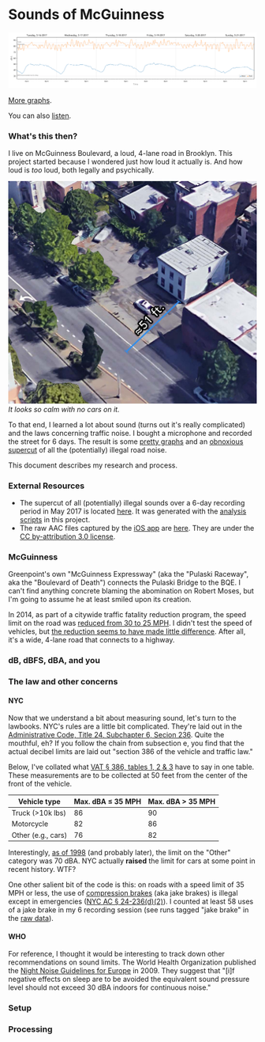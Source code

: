 # Sounds of McGuinness

[![May 16 - 21](analyze/graphs/all-together.png)](analyze/graphs)

[More graphs](analyze/graphs).

You can also [listen](https://soundcloud.com/tim-clem-404086192/sounds-of-mcguinness).


### What's this then?

I live on McGuinness Boulevard, a loud, 4-lane road in Brooklyn. This project started because I wondered just how loud it actually is. And how loud is *too* loud, both legally and psychically.

![My apartment](docs/images/home.jpg)
*It looks so calm with no cars on it.*

To that end, I learned a lot about sound (turns out it's really complicated) and the laws concerning traffic noise. I bought a microphone and recorded the street for 6 days. The result is some [pretty graphs](analyze/graphs) and an [obnoxious supercut](https://soundcloud.com/tim-clem-404086192/sounds-of-mcguinness) of all the (potentially) illegal road noise.

This document describes my research and process.


### External Resources

- The supercut of all (potentially) illegal sounds over a 6-day recording period in May 2017 is located [here](https://soundcloud.com/tim-clem-404086192/sounds-of-mcguinness). It was generated with the [analysis scripts](analyze) in this project.
- The raw AAC files captured by the [iOS app](NoiseRecorder) are [here](https://drive.google.com/open?id=0By0v4sT5asPNNmctcjc3ZWFjVXc). They are under the [CC by-attribution 3.0 license](https://creativecommons.org/licenses/by/3.0/us/).


### McGuinness

Greenpoint's own "McGuinness Expressway" (aka the "Pulaski Raceway", aka the "Boulevard of Death") connects the Pulaski Bridge to the BQE. I can't find anything concrete blaming the abomination on Robert Moses, but I'm going to assume he at least smiled upon its creation.

In 2014, as part of a citywide traffic fatality reduction program, the speed limit on the road was [reduced from 30 to 25 MPH](http://gothamist.com/2014/04/23/mcguinness_boulevard_gets_slow_zone.php). I didn't test the speed of vehicles, but [the reduction seems to have made little difference](http://gothamist.com/2014/11/08/speed_limit_mcguinness.php). After all, it's a wide, 4-lane road that connects to a highway.


### dB, dBFS, dBA, and you



### The law and other concerns

#### NYC

Now that we understand a bit about measuring sound, let's turn to the lawbooks. NYC's rules are a little bit complicated. They're laid out in the [Administrative Code, Title 24, Subchapter 6, Secion 236](http://library.amlegal.com/nxt/gateway.dll/New%20York/admin/title24environmentalprotectionandutiliti/chapter2noisecontrol?f=templates$fn=default.htm$3.0$vid=amlegal:newyork_ny$anc=JD_24-236). Quite the mouthful, eh? If you follow the chain from subsection e, you find that the actual decibel limits are laid out "section 386 of the vehicle and traffic law."

Below, I've collated what [VAT § 386, tables 1, 2 & 3](http://nyscriminallaws.com/vt/article10.htm#t386) have to say in one table. These measurements are to be collected at 50 feet from the center of the front of the vehicle.

| Vehicle type      | Max. dBA ≤ 35 MPH | Max. dBA > 35 MPH
--------------------|-------------------|------------------
| Truck (>10k lbs)  | 86                | 90
| Motorcycle        | 82                | 86
| Other (e.g., cars)| 76                | 82

Interestingly, [as of 1998](http://www.nonoise.org/lawlib/cities/newyork.htm#232) (and probably later), the limit on the "Other" category was 70 dBA. NYC actually **raised** the limit for cars at some point in recent history. WTF?

One other salient bit of the code is this: on roads with a speed limit of 35 MPH or less, the use of [compression brakes](https://www.youtube.com/watch?v=kc9-hYFQR3I&feature=youtu.be&t=86) (aka jake brakes) is illegal except in emergencies ([NYC AC § 24-236(d)(2)](http://library.amlegal.com/nxt/gateway.dll/New%20York/admin/title24environmentalprotectionandutiliti/chapter2noisecontrol?f=templates$fn=default.htm$3.0$vid=amlegal:newyork_ny$anc=JD_24-236)). I counted at least 58 uses of a jake brake in my 6 recording session (see runs tagged "jake brake" in the [raw data](analyze/raw)).

#### WHO

For reference, I thought it would be interesting to track down other recommendations on sound limits. The World Health Organization published the [Night Noise Guidelines for Europe](http://www.euro.who.int/__data/assets/pdf_file/0017/43316/E92845.pdf) in 2009. They suggest that "[i]f negative effects on sleep are to be avoided the equivalent sound pressure
level should not exceed 30 dBA indoors for continuous noise."

### Setup


### Processing
